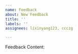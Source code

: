 ```yaml
---
name: Feedback
about: New Feedback
title: ''
labels: ''
assignees: lixinyang123, ccczg

---
```


Feedback Content:
